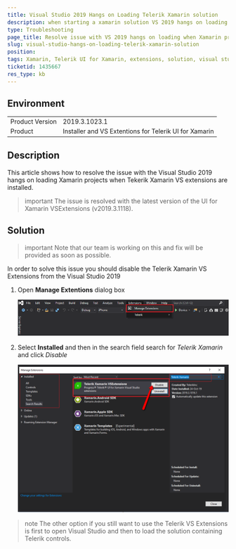 ```yaml
---
title: Visual Studio 2019 Hangs on Loading Telerik Xamarin solution
description: when starting a xamarin solution VS 2019 hangs on loading
type: Troubleshooting
page_title: Resolve issue with VS 2019 hangs on loading when Xamarin project is open
slug: visual-studio-hangs-on-loading-telerik-xamarin-solution
position: 
tags: Xamarin, Telerik UI for Xamarin, extensions, solution, visual studio 2019, hangs, loading
ticketid: 1435667
res_type: kb
---
```


## Environment
<table>
	<tr>
		<td>Product Version</td>
		<td>2019.3.1023.1</td>
	</tr>
	<tr>
		<td>Product</td>
		<td>Installer and VS Extentions for Telerik UI for Xamarin</td>
	</tr>
</table>


## Description

This article shows how to resolve the issue with the Visual Studio 2019 hangs on loading Xamarin projects when Tekerik Xamarin VS extensions are installed. 

>important The issue is resolved with the latest version of the UI for Xamarin VSExtensions (v2019.3.1118).

## Solution

>important Note that our team is working on this and fix will be provided as soon as possible.

In order to solve this issue you should disable the Telerik Xamarin VS Extensions from the Visual Studio 2019

1. Open **Manage Extentions** dialog box 

	![Template Column with Button](images/manage-extentions.png)

2. Select **Installed** and then in the search field search for *Telerik Xamarin* and click *Disable*

	![Disable Telerik Xamarin Extensions](images/telerik-extensions.png)

>note The other option if you still want to use the Telerik VS Extensions is first to open Visual Studio and then to load the solution containing Telerik controls.